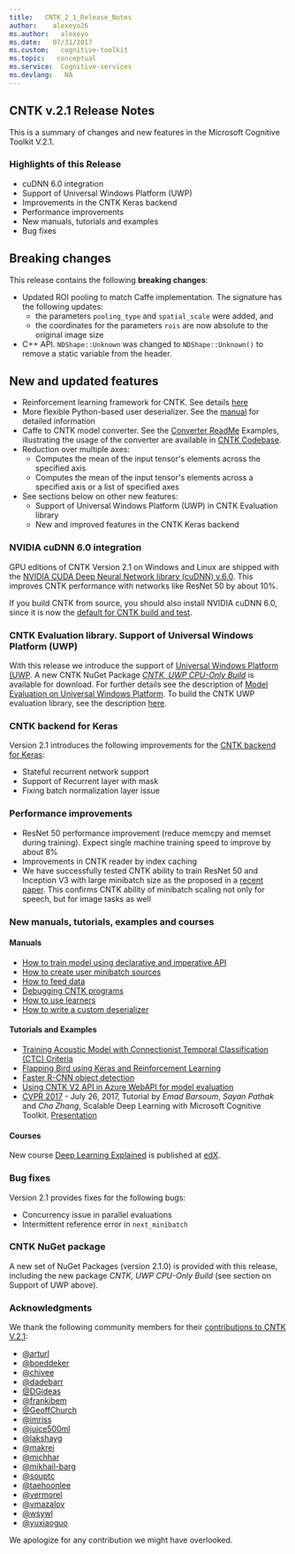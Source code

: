 ```yaml
---
title:   CNTK_2_1_Release_Notes
author:    alexeyo26
ms.author:   alexeyo
ms.date:   07/31/2017
ms.custom:   cognitive-toolkit
ms.topic:   conceptual
ms.service:  Cognitive-services
ms.devlang:   NA
---
```


## CNTK v.2.1 Release Notes

This is a summary of changes and new features in the Microsoft Cognitive Toolkit V.2.1.

### Highlights of this Release

* cuDNN 6.0 integration
* Support of Universal Windows Platform (UWP)
* Improvements in the CNTK Keras backend
* Performance improvements
* New manuals, tutorials and examples
* Bug fixes

## Breaking changes

This release contains the following **breaking changes**:

* Updated ROI pooling to match Caffe implementation. The signature has the following updates:
  * the parameters `pooling_type` and `spatial_scale` were added, and
  * the coordinates for the parameters `rois` are now absolute to the original image size
* C++ API. `NDShape::Unknown` was changed to `NDShape::Unknown()` to remove a static variable from the header.

## New and updated features

* Reinforcement learning framework for CNTK. See details [here](https://github.com/Microsoft/CNTK/blob/release/2.1/bindings/python/cntk/contrib/deeprl/README.md)
* More flexible Python-based user deserializer. See the [manual](https://github.com/Microsoft/CNTK/blob/release/2.1/Manual/Manual_How_to_write_a_custom_deserializer.ipynb) for detailed information
* Caffe to CNTK model converter. See the [Converter ReadMe](https://github.com/Microsoft/CNTK/blob/release/2.1/bindings/python/cntk/contrib/crosstalkcaffe/README.md) Examples, illustrating the usage of the converter are available in [CNTK Codebase](https://github.com/Microsoft/CNTK/tree/release/2.1/bindings/python/cntk/contrib/crosstalkcaffe/examples). 
* Reduction over multiple axes:
  * Computes the mean of the input tensor's elements across the specified axis
  * Computes the mean of the input tensor's elements across a specified axis or a list of specified axes 
* See sections below on other new features:
  * Support of Universal Windows Platform (UWP) in CNTK Evaluation library
  * New and improved features in the CNTK Keras backend

### NVIDIA cuDNN 6.0 integration

GPU editions of CNTK Version 2.1 on Windows and Linux are shipped with the [NVIDIA CUDA Deep Neural Network library (cuDNN) v.6.0](https://developer.nvidia.com/cudnn). This improves CNTK performance with networks like ResNet 50 by about 10%.

If you build CNTK from source, you should also install NVIDIA cuDNN 6.0, since it is now the [default for CNTK build and test](https://docs.microsoft.com/en-us/cognitive-toolkit/Setup-CNTK-on-Windows#cudnn).

### CNTK Evaluation library. Support of Universal Windows Platform (UWP)

With this release we introduce the support of [Universal Windows Platform (UWP](https://docs.microsoft.com/en-us/windows/uwp/get-started/whats-a-uwp). A new CNTK NuGet Package *[CNTK, UWP CPU-Only Build](http://www.nuget.org/packages/CNTK.UWP.CPUOnly)* is available for download. For further details see the description of [Model Evaluation on Universal Windows Platform](https://docs.microsoft.com/en-us/cognitive-toolkit/CNTK-Library-Evaluation-on-UWP). To build the CNTK UWP evaluation library, see the description [here](https://docs.microsoft.com/en-us/cognitive-toolkit/Setup-UWP-Build-on-Windows).

### CNTK backend for Keras

Version 2.1 introduces the following improvements for the [CNTK backend for Keras](https://docs.microsoft.com/en-us/cognitive-toolkit/Using-CNTK-with-Keras):

* Stateful recurrent network support
* Support of Recurrent layer with mask
* Fixing batch normalization layer issue

### Performance improvements

* ResNet 50 performance improvement (reduce memcpy and memset during training). Expect single machine training speed to improve by about 8%
* Improvements in CNTK reader by index caching
* We have successfully tested CNTK ability to train ResNet 50 and Inception V3 with large minibatch size as the proposed in a [recent paper]( https://research.fb.com/publications/imagenet1kin1h/). This confirms CNTK ability of minibatch scaling not only for speech, but for image tasks as well

### New manuals, tutorials, examples and courses

#### Manuals

* [How to train model using declarative and imperative API](https://github.com/Microsoft/CNTK/blob/release/2.1/Manual/Manual_How_to_train_using_declarative_and_imperative_API.ipynb)
* [How to create user minibatch sources](https://github.com/Microsoft/CNTK/blob/release/2.1/Manual/Manual_How_to_create_user_minibatch_sources.ipynb)
* [How to feed data](https://github.com/Microsoft/CNTK/blob/release/2.1/Manual/Manual_How_to_feed_data.ipynb)
* [Debugging CNTK programs](https://github.com/Microsoft/CNTK/blob/release/2.1/Manual/Manual_How_to_debug.ipynb)
* [How to use learners](https://github.com/Microsoft/CNTK/blob/release/2.1/Manual/Manual_How_to_use_learners.ipynb)
* [How to write a custom deserializer](https://github.com/Microsoft/CNTK/blob/release/2.1/Manual/Manual_How_to_write_a_custom_deserializer.ipynb)

#### Tutorials and Examples

* [Training Acoustic Model with Connectionist Temporal Classification (CTC) Criteria](https://github.com/Microsoft/CNTK/blob/release/2.1/Tutorials/CNTK_208_Speech_Connectionist_Temporal_Classification.ipynb)
* [Flapping Bird using Keras and Reinforcement Learning](https://github.com/Microsoft/CNTK/tree/release/2.1/Examples/ReinforcementLearning/FlappingBirdWithKeras)
* [Faster R-CNN object detection](https://github.com/Microsoft/CNTK/tree/release/2.1/Examples/Image/Detection/FasterRCNN)
* [Using CNTK V2 API in Azure WebAPI for model evaluation](https://docs.microsoft.com/en-us/cognitive-toolkit/Evaluate-a-model-in-an-Azure-WebApi)
* [CVPR 2017](http://cvpr2017.thecvf.com/program/tutorials) - July 26, 2017, Tutorial by *Emad Barsoum*, *Sayan Pathak* and *Cha Zhang*, Scalable Deep Learning with Microsoft Cognitive Toolkit. [Presentation](https://www.cntk.ai/Tutorials/CVPR2017/CVPR_2017_Tutorial_final.pdf)

#### Courses

New course [Deep Learning Explained](https://www.edx.org/course/deep-learning-explained-microsoft-dat236x) is published at [edX](https://www.edx.org/).

### Bug fixes

Version 2.1 provides fixes for the following bugs:

* Concurrency issue in parallel evaluations
* Intermittent reference error in `next_minibatch`

### CNTK NuGet package

A new set of NuGet Packages (version 2.1.0) is provided with this release, including the new package *CNTK, UWP CPU-Only Build* (see section on Support of UWP above).

### Acknowledgments

We thank the following community members for their [contributions to CNTK V.2.1](https://github.com/Microsoft/CNTK/pulls?utf8=%E2%9C%93&q=is%3Apr%20is%3Amerged%20merged%3A2017-06-01..2017-07-28):

* [@arturl](https://github.com/arturl)
* [@boeddeker](https://github.com/boeddeker)
* [@chivee](https://github.com/chivee)
* [@dadebarr](https://github.com/dadebarr)
* [@DGideas](https://github.com/dgideas)
* [@frankibem](https://github.com/frankibem)
* [@GeoffChurch](https://github.com/GeoffChurch)
* [@imriss](https://github.com/imriss)
* [@juice500ml](https://github.com/juice500ml)
* [@lakshayg](https://github.com/lakshayg)
* [@makrei](https://github.com/makrei)
* [@michhar](https://github.com/michhar)
* [@mikhail-barg](https://github.com/mikhail-barg)
* [@souptc](https://github.com/souptc)
* [@taehoonlee](https://github.com/taehoonlee)
* [@vermorel](https://github.com/vermorel)
* [@vmazalov](https://github.com/vmazalov)
* [@wsywl](https://github.com/wsywl)
* [@yuxiaoguo](https://github.com/yuxiaoguo)

We apologize for any contribution we might have overlooked.